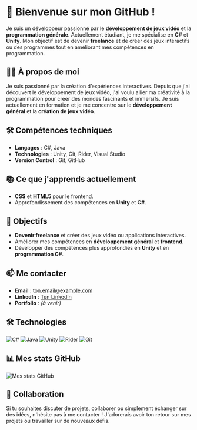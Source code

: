 # 👋 Bienvenue sur mon GitHub !

Je suis un développeur passionné par le **développement de jeux vidéo** et la **programmation générale**. Actuellement étudiant, je me spécialise en **C#** et **Unity**. Mon objectif est de devenir **freelance** et de créer des jeux interactifs ou des programmes tout en améliorant mes compétences en programmation.

## 👨‍💻 À propos de moi
Je suis passionné par la création d’expériences interactives. Depuis que j'ai découvert le développement de jeux vidéo, j'ai voulu allier ma créativité à la programmation pour créer des mondes fascinants et immersifs. Je suis actuellement en formation et je me concentre sur le **développement général** et la **création de jeux vidéo**.

## 🛠️ Compétences techniques
- **Langages** : C#, Java
- **Technologies** : Unity, Git, Rider, Visual Studio
- **Version Control** : Git, GitHub

## 📚 Ce que j'apprends actuellement
- **CSS** et **HTML5** pour le frontend.
- Approfondissement des compétences en **Unity** et **C#**.

## 🎯 Objectifs
- **Devenir freelance** et créer des jeux vidéo ou applications interactives.
- Améliorer mes compétences en **développement général** et **frontend**.
- Développer des compétences plus approfondies en **Unity** et en **programmation C#**.

## 📫 Me contacter
- **Email** : [ton.email@example.com](mailto:ton.email@example.com)
- **LinkedIn** : [Ton LinkedIn](https://www.linkedin.com/in/ton-nom)
- **Portfolio** : *(à venir)*

## 🛠️ Technologies
![C#](https://img.shields.io/badge/-C%23-blue?style=flat-square&logo=csharp)
![Java](https://img.shields.io/badge/-Java-red?style=flat-square&logo=java)
![Unity](https://img.shields.io/badge/-Unity-black?style=flat-square&logo=unity)
![Rider](https://img.shields.io/badge/-Rider-black?style=flat-square&logo=jetbrains)
![Git](https://img.shields.io/badge/-Git-orange?style=flat-square&logo=git)

## 📊 Mes stats GitHub
![Mes stats GitHub](https://github-readme-stats.vercel.app/api?username=youShallNotBug&show_icons=true&theme=radical)

## 💬 Collaboration
Si tu souhaites discuter de projets, collaborer ou simplement échanger sur des idées, n'hésite pas à me contacter ! J'adorerais avoir ton retour sur mes projets ou travailler sur de nouveaux défis.
